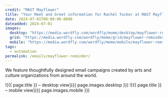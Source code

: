 ```yaml
---
credit: "MAST Mayflower"
title: "Your Meet and Greet information for Rachel Tucker at MAST Mayflower Studios"
date: 2024-07-01T00:00:00-0800
dateadded: 2024-07-01
images:
  desktop: "https://media.wordfly.com/wordfly/mome/desktop/mayflower-reminder.jpg"
  grid: "https://media.wordfly.com/wordfly/mome/grid/mayflower-reminder.jpg"
  mobile: "https://media.wordfly.com/wordfly/mome/mobile/mayflower-reminder.jpg"
tags:
  - automation
permalink: /emails/mayflower-reminder/
---
```

We feature thoughtfully designed email campaigns created by arts and culture organizations from around the world.

![{{ page.title }} – desktop view]({{ page.images.desktop }})
![{{ page.title }} – mobile view]({{ page.images.mobile }})
